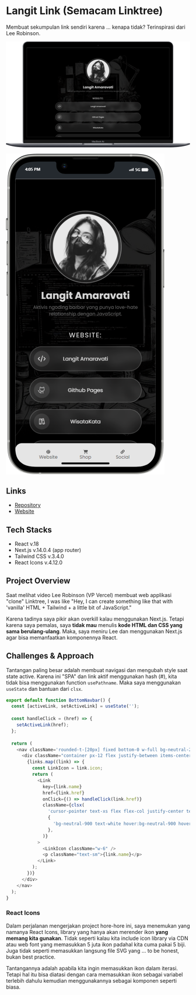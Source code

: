 # Langit Link (Semacam Linktree)

Membuat sekumpulan link sendiri karena ... kenapa tidak? Terinspirasi dari Lee Robinson.

![Desktop](public/desktop.png)

![Mobile](public/mobile.png)

## Links

- [Repository](https://github.com/eLAmaravati/links)
- [Website](https://langit-link.vercel.app/)

## Tech Stacks

- React v.18
- Next.js v.14.0.4 (app router)
- Tailwind CSS v.3.4.0
- React Icons v.4.12.0

## Project Overview

Saat melihat video Lee Robinson (VP Vercel) membuat web applikasi "clone" Linktree, I was like "Hey, I can create something like that with 'vanilla' HTML + Tailwind + a little bit of JavaScript."

Karena tadinya saya pikir akan overkill kalau menggunakan Next.js. Tetapi karena saya pemalas, saya **tidak mau** menulis **kode HTML dan CSS yang sama berulang-ulang**. Maka, saya meniru Lee dan menggunakan Next.js agar bisa memanfaatkan komponennya React.

## Challenges & Approach

Tantangan paling besar adalah membuat navigasi dan mengubah style saat state active. Karena ini "SPA" dan link aktif menggunakan hash (#), kita tidak bisa menggunakan function `usePathname`. Maka saya menggunakan `useState` dan bantuan dari `clsx`.

```javascript
export default function BottomNavbar() {
  const [activeLink, setActiveLink] = useState('');

  const handleClick = (href) => {
    setActiveLink(href);
  };

  return (
    <nav className='rounded-t-[20px] fixed bottom-0 w-full bg-neutral-200 z-10 py-3'>
      <div className="container px-12 flex justify-between items-center gap-2">
        {links.map((link) => {
          const LinkIcon = link.icon;
          return (
            <Link
              key={link.name}
              href={link.href}
              onClick={() => handleClick(link.href)}
              className={clsx(
                'cursor-pointer text-xs flex flex-col justify-center text-neutral-600 items-center flex-1 rounded-full p-1 size-12 transition duration-300 hover:text-neutral-900 hover:bg-neutral-300',
                {
                  'bg-neutral-900 text-white hover:bg-neutral-900 hover:text-white': activeLink === link.href,
                },
              )}
            >
              <LinkIcon className="w-6" />
              <p className="text-sm">{link.name}</p>
            </Link>
          );
        })}
      </div>
    </nav>
  );
}
```

### React Icons

Dalam perjalanan mengerjakan project hore-hore ini, saya menemukan yang namanya React Icons, library yang hanya akan merender ikon **yang memang kita gunakan**. Tidak seperti kalau kita include icon library via CDN atau web font yang memasukkan 5 juta ikon padahal kita cuma pakai 5 biji. Juga tidak seperti memasukkan langsung file SVG yang ... to be honest, bukan best practice.

Tantangannya adalah apabila kita ingin memasukkan ikon dalam iterasi. Tetapi hal itu bisa diatasi dengan cara memasukkan ikon sebagai variabel terlebih dahulu kemudian menggunakannya sebagai komponen seperti biasa.